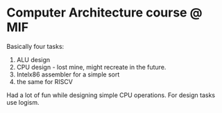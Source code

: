 # Computer Architecture course @ MIF
Basically four tasks:
1. ALU design 
2. CPU design - lost mine, might recreate in the future.
3. Intelx86 assembler for a simple sort
4. the same for RISCV

Had a lot of fun while designing simple CPU operations. For design tasks use logism. 
